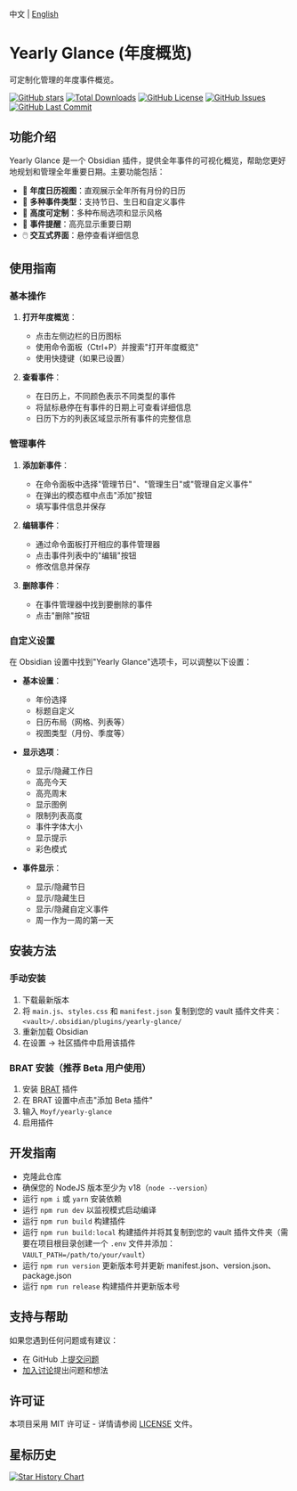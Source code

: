 中文 | [English](./README.md)

# Yearly Glance (年度概览)

可定制化管理的年度事件概览。

[![GitHub stars](https://img.shields.io/github/stars/Moyf/yearly-glance?style=flat&label=星标)](https://github.com/Moyf/yearly-glance/stargazers)
[![Total Downloads](https://img.shields.io/github/downloads/Moyf/yearly-glance/total?style=flat&label=总下载量)](https://github.com/Moyf/yearly-glance/releases)
[![GitHub License](https://img.shields.io/github/license/Moyf/yearly-glance?style=flat&label=许可证)](https://github.com/Moyf/yearly-glance/blob/master/LICENSE)
[![GitHub Issues](https://img.shields.io/github/issues/Moyf/yearly-glance?style=flat&label=问题)](https://github.com/Moyf/yearly-glance/issues)
[![GitHub Last Commit](https://img.shields.io/github/last-commit/Moyf/yearly-glance?style=flat&label=最后提交)](https://github.com/Moyf/yearly-glance/commits/master)

## 功能介绍

Yearly Glance 是一个 Obsidian 插件，提供全年事件的可视化概览，帮助您更好地规划和管理全年重要日期。主要功能包括：

- 📅 **年度日历视图**：直观展示全年所有月份的日历
- 🎉 **多种事件类型**：支持节日、生日和自定义事件
- 🎨 **高度可定制**：多种布局选项和显示风格
- 🔔 **事件提醒**：高亮显示重要日期
- 🖱️ **交互式界面**：悬停查看详细信息

## 使用指南

### 基本操作

1. **打开年度概览**：
   - 点击左侧边栏的日历图标
   - 使用命令面板（Ctrl+P）并搜索"打开年度概览"
   - 使用快捷键（如果已设置）

2. **查看事件**：
   - 在日历上，不同颜色表示不同类型的事件
   - 将鼠标悬停在有事件的日期上可查看详细信息
   - 日历下方的列表区域显示所有事件的完整信息

### 管理事件

1. **添加新事件**：
   - 在命令面板中选择"管理节日"、"管理生日"或"管理自定义事件"
   - 在弹出的模态框中点击"添加"按钮
   - 填写事件信息并保存

2. **编辑事件**：
   - 通过命令面板打开相应的事件管理器
   - 点击事件列表中的"编辑"按钮
   - 修改信息并保存

3. **删除事件**：
   - 在事件管理器中找到要删除的事件
   - 点击"删除"按钮

### 自定义设置

在 Obsidian 设置中找到"Yearly Glance"选项卡，可以调整以下设置：

- **基本设置**：
  - 年份选择
  - 标题自定义
  - 日历布局（网格、列表等）
  - 视图类型（月份、季度等）

- **显示选项**：
  - 显示/隐藏工作日
  - 高亮今天
  - 高亮周末
  - 显示图例
  - 限制列表高度
  - 事件字体大小
  - 显示提示
  - 彩色模式

- **事件显示**：
  - 显示/隐藏节日
  - 显示/隐藏生日
  - 显示/隐藏自定义事件
  - 周一作为一周的第一天

## 安装方法

### 手动安装

1. 下载最新版本
2. 将 `main.js`、`styles.css` 和 `manifest.json` 复制到您的 vault 插件文件夹：`<vault>/.obsidian/plugins/yearly-glance/`
3. 重新加载 Obsidian
4. 在设置 → 社区插件中启用该插件

### BRAT 安装（推荐 Beta 用户使用）

1. 安装 [BRAT](https://github.com/TfTHacker/obsidian42-brat) 插件
2. 在 BRAT 设置中点击"添加 Beta 插件"
3. 输入 `Moyf/yearly-glance`
4. 启用插件

## 开发指南

- 克隆此仓库
- 确保您的 NodeJS 版本至少为 v18（`node --version`）
- 运行 `npm i` 或 `yarn` 安装依赖
- 运行 `npm run dev` 以监视模式启动编译
- 运行 `npm run build` 构建插件
- 运行 `npm run build:local` 构建插件并将其复制到您的 vault 插件文件夹（需要在项目根目录创建一个 `.env` 文件并添加：`VAULT_PATH=/path/to/your/vault`）
- 运行 `npm run version` 更新版本号并更新 manifest.json、version.json、package.json
- 运行 `npm run release` 构建插件并更新版本号

## 支持与帮助

如果您遇到任何问题或有建议：
- 在 GitHub 上[提交问题](https://github.com/Moyf/yearly-glance/issues)
- [加入讨论](https://github.com/Moyf/yearly-glance/discussions)提出问题和想法

## 许可证

本项目采用 MIT 许可证 - 详情请参阅 [LICENSE](LICENSE) 文件。 

## 星标历史

[![Star History Chart](https://api.star-history.com/svg?repos=Moyf/yearly-glance&type=Timeline)](https://www.star-history.com/#Moyf/yearly-glance&Timeline)